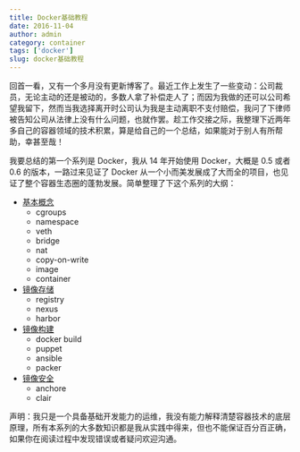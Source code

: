 ```yaml
---
title: Docker基础教程
date: 2016-11-04
author: admin
category: container
tags: ['docker']
slug: docker基础教程
---
```


回首一看，又有一个多月没有更新博客了。最近工作上发生了一些变动：公司裁员，无论主动的还是被动的，多数人拿了补偿走人了；而因为我做的还可以公司希望我留下，然而当我选择离开时公司认为我是主动离职不支付赔偿，我问了下律师被告知公司从法律上没有什么问题，也就作罢。趁工作交接之际，我整理下近两年多自己的容器领域的技术积累，算是给自己的一个总结，如果能对于别人有所帮助，幸甚至哉！

我要总结的第一个系列是 Docker，我从 14 年开始使用 Docker，大概是 0.5 或者 0.6 的版本，一路过来见证了 Docker 从一个小而美发展成了大而全的项目，也见证了整个容器生态圈的蓬勃发展。简单整理了下这个系列的大纲：

- [基本概念](//docker基础教程之基本概念/)
  - cgroups
  - namespace
  - veth
  - bridge
  - nat
  - copy-on-write
  - image
  - container
- [镜像存储](//docker基础教程之镜像存储/)
  - registry
  - nexus
  - harbor
- [镜像构建](//docker基础教程之镜像构建/)
  - docker build
  - puppet
  - ansible
  - packer
- [镜像安全](//docker基础教程之镜像安全/)
  - anchore
  - clair

声明：我只是一个具备基础开发能力的运维，我没有能力解释清楚容器技术的底层原理，所有本系列的大多数知识都是我从实践中得来，但也不能保证百分百正确，如果你在阅读过程中发现错误或者疑问欢迎沟通。
